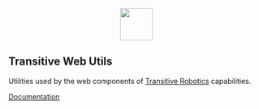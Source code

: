 <p align="center">
  <a href="https://transitiverobotics.com">
    <img src="https://transitiverobotics.com/img/logo.svg" style="height: 64px">
  </a>
</p>

## Transitive Web Utils

Utilities used by the web components of [Transitive Robotics](https://transitiverobotics.com) capabilities.

[Documentation](https://transitiverobotics.com/docs/sdk/utils-web)
